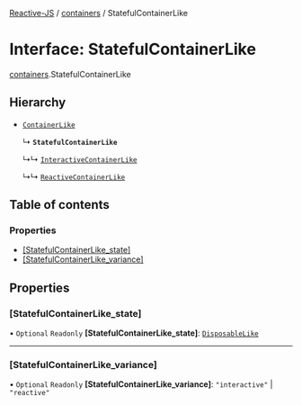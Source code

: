 [Reactive-JS](../README.md) / [containers](../modules/containers.md) / StatefulContainerLike

# Interface: StatefulContainerLike

[containers](../modules/containers.md).StatefulContainerLike

## Hierarchy

- [`ContainerLike`](containers.ContainerLike.md)

  ↳ **`StatefulContainerLike`**

  ↳↳ [`InteractiveContainerLike`](ix.InteractiveContainerLike.md)

  ↳↳ [`ReactiveContainerLike`](rx.ReactiveContainerLike.md)

## Table of contents

### Properties

- [[StatefulContainerLike\_state]](containers.StatefulContainerLike.md#[statefulcontainerlike_state])
- [[StatefulContainerLike\_variance]](containers.StatefulContainerLike.md#[statefulcontainerlike_variance])

## Properties

### [StatefulContainerLike\_state]

• `Optional` `Readonly` **[StatefulContainerLike\_state]**: [`DisposableLike`](util.DisposableLike.md)

___

### [StatefulContainerLike\_variance]

• `Optional` `Readonly` **[StatefulContainerLike\_variance]**: ``"interactive"`` \| ``"reactive"``
